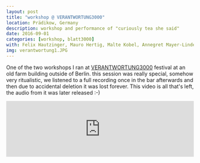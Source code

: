 ```yaml
---
layout: post
title: "workshop @ VERANTWORTUNG3000"
location: Prädikow, Germany
description: workshop and performance of "curiously tea she said"
date: 2016-09-01
categories: [workshop, blatt3000]
with: Felix Hautzinger, Mauro Hertig, Malte Kobel, Annegret Mayer-Lindenberg, David Meier and Yulan Yu
img: verantwortung1.JPG
---
```


One of the two workshops I ran at [VERANTWORTUNG3000](http://www.verantwortung3000.de/) festival at an old farm building outside of Berlin. this session was really special, somehow very ritualistic, we listened to a full recording once in the bar afterwards and then due to accidental deletion it was lost forever. This video is all that's left, the audio from it was later released :-)

<iframe src="https://player.vimeo.com/video/196458352?byline=0&portrait=0" width="100%" frameborder="0" webkitallowfullscreen mozallowfullscreen allowfullscreen></iframe>